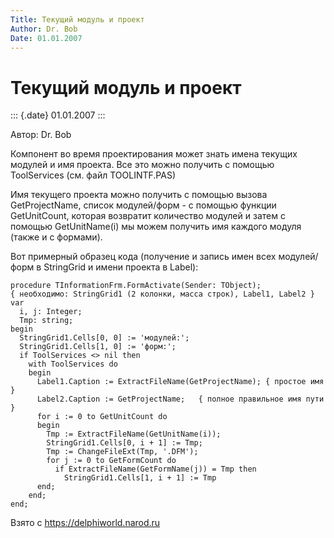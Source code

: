```yaml
---
Title: Текущий модуль и проект
Author: Dr. Bob
Date: 01.01.2007
---
```



Текущий модуль и проект
=======================

::: {.date}
01.01.2007
:::

Автор: Dr. Bob

Компонент во время проектирования может знать имена текущих модулей и
имя проекта. Все это можно получить с помощью ToolServices (см. файл
TOOLINTF.PAS)

Имя текущего проекта можно получить с помощью вызова GetProjectName,
список модулей/форм - с помощью функции GetUnitCount, которая возвратит
количество модулей и затем с помощью GetUnitName(i) мы можем получить
имя каждого модуля (также и с формами).

Вот примерный образец кода (получение и запись имен всех модулей/форм в
StringGrid и имени проекта в Label):

    procedure TInformationFrm.FormActivate(Sender: TObject);
    { необходимо: StringGrid1 (2 колонки, масса строк), Label1, Label2 }
    var
      i, j: Integer;
      Tmp: string;
    begin
      StringGrid1.Cells[0, 0] := 'модулей:';
      StringGrid1.Cells[1, 0] := 'форм:';
      if ToolServices <> nil then
        with ToolServices do
        begin
          Label1.Caption := ExtractFileName(GetProjectName); { простое имя }
          Label2.Caption := GetProjectName;   { полное правильное имя пути }
          for i := 0 to GetUnitCount do
          begin
            Tmp := ExtractFileName(GetUnitName(i));
            StringGrid1.Cells[0, i + 1] := Tmp;
            Tmp := ChangeFileExt(Tmp, '.DFM');
            for j := 0 to GetFormCount do
              if ExtractFileName(GetFormName(j)) = Tmp then
                StringGrid1.Cells[1, i + 1] := Tmp
          end;
        end;
    end;

Взято с <https://delphiworld.narod.ru>
